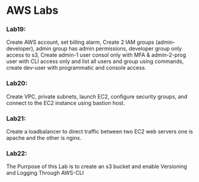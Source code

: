 
# AWS Labs

### Lab19:
  Create AWS account, set billing alarm, Create 2 IAM groups (admin-developer), admin group has admin permissions, developer group only access to s3, Create admin-1 user consol only with MFA & admin-2-prog user with CLI access only and list all users and group using commands, create dev-user with programmatic and console access.

### Lab20:
  Create VPC, private subnets, launch EC2, configure security groups, and connect to the EC2 instance using bastion host.

### Lab21:
  Create a loadbalancer to direct traffic between two EC2 web servers one is apache and the other is nginx.
### Lab22:
  The Purrpose of this Lab is to create an s3 bucket and enable Versioning and Logging Through AWS-CLI
